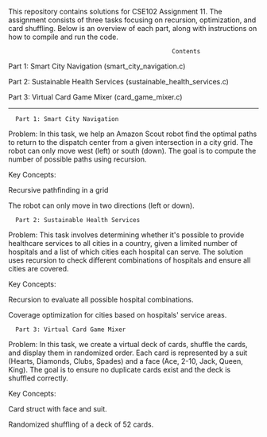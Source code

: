 This repository contains solutions for CSE102 Assignment 11. The assignment consists of three tasks focusing on recursion, optimization, and card shuffling. Below is an overview of each part, along with instructions on how to compile and run the code.

                                                  Contents

Part 1: Smart City Navigation (smart_city_navigation.c)

Part 2: Sustainable Health Services (sustainable_health_services.c)

Part 3: Virtual Card Game Mixer (card_game_mixer.c)

-------------------------------------------------------------------------------------------------------------------------------------

      Part 1: Smart City Navigation

Problem:
In this task, we help an Amazon Scout robot find the optimal paths to return to the dispatch center from a given intersection in a city grid. The robot can only move west (left) or south (down). The goal is to compute the number of possible paths using recursion.

Key Concepts:

Recursive pathfinding in a grid

The robot can only move in two directions (left or down).

      Part 2: Sustainable Health Services

Problem:
This task involves determining whether it's possible to provide healthcare services to all cities in a country, given a limited number of hospitals and a list of which cities each hospital can serve. The solution uses recursion to check different combinations of hospitals and ensure all cities are covered.

Key Concepts:

Recursion to evaluate all possible hospital combinations.

Coverage optimization for cities based on hospitals' service areas.

      Part 3: Virtual Card Game Mixer

Problem:
In this task, we create a virtual deck of cards, shuffle the cards, and display them in randomized order. Each card is represented by a suit (Hearts, Diamonds, Clubs, Spades) and a face (Ace, 2-10, Jack, Queen, King). The goal is to ensure no duplicate cards exist and the deck is shuffled correctly.

Key Concepts:

Card struct with face and suit.

Randomized shuffling of a deck of 52 cards.

